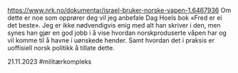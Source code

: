 https://www.nrk.no/dokumentar/israel-bruker-norske-vapen-1.6467936
Om dette er noe som opprører deg vil jeg anbefale Dag Hoels bok «Fred er ei det beste».
Jeg er ikke nødvendigvis enig med alt han skriver i den, men synes han gjør en god jobb i å vise hvordan norskproduserte våpen har og vil komme til å havne i uønskede hender. Samt hvordan det i praksis er uoffisiell norsk politikk å tillate dette.

21.11.2023
#militærkompleks 